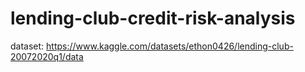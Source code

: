 # lending-club-credit-risk-analysis
 
dataset: https://www.kaggle.com/datasets/ethon0426/lending-club-20072020q1/data